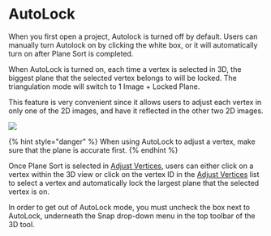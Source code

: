# AutoLock

When you first open a project, Autolock is turned off by default. Users can manually turn Autolock on by clicking the white box, or it will automatically turn on after Plane Sort is completed.

When AutoLock is turned on, each time a vertex is selected in 3D, the biggest plane that the selected vertex belongs to will be locked. The triangulation mode will switch to 1 Image + Locked Plane.

This feature is very convenient since it allows users to adjust each vertex in only one of the 2D images, and have it reflected in the other two 2D images.

![](../.gitbook/assets/autolock_proj12131_11_2018.gif)

{% hint style="danger" %}
When using AutoLock to adjust a vertex, make sure that the plane is accurate first.
{% endhint %}

Once Plane Sort is selected in [Adjust Vertices](../tools/adjust-vertices/), users can either click on a vertex within the 3D view or click on the vertex ID in the [Adjust Vertices](../tools/adjust-vertices/) list to select a vertex and automatically lock the largest plane that the selected vertex is on. 

In order to get out of AutoLock mode, you must uncheck the box next to AutoLock, underneath the Snap drop-down menu in the top toolbar of the 3D tool.

